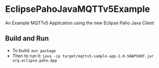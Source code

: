 # EclipsePahoJavaMQTTv5Example
An Example MQTTv5 Application using the new Eclipse Paho Java Client

## Build and Run

 * To build: ```mvn package```
 * Then to run it: ```java -cp target/mqttv5-sample-app-1.0-SNAPSHOT.jar org.eclipse.paho.App```
